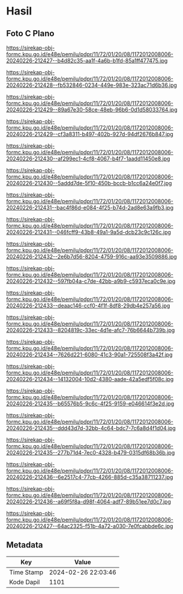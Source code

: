 # Hasil

## Foto C Plano

https://sirekap-obj-formc.kpu.go.id/e48e/pemilu/pdpr/11/72/01/20/08/1172012008006-20240226-212427--b4d82c35-aa1f-4a6b-b1fd-85a1ff477475.jpg

https://sirekap-obj-formc.kpu.go.id/e48e/pemilu/pdpr/11/72/01/20/08/1172012008006-20240226-212428--fb532846-0234-449e-983e-323ac71d6b36.jpg

https://sirekap-obj-formc.kpu.go.id/e48e/pemilu/pdpr/11/72/01/20/08/1172012008006-20240226-212429--89a67e30-58ce-48eb-96b6-0d1d58033764.jpg

https://sirekap-obj-formc.kpu.go.id/e48e/pemilu/pdpr/11/72/01/20/08/1172012008006-20240226-212429--cf3a8311-b497-402b-927d-94df2676b847.jpg

https://sirekap-obj-formc.kpu.go.id/e48e/pemilu/pdpr/11/72/01/20/08/1172012008006-20240226-212430--af299ec1-4cf8-4067-b4f7-1aadd11450e8.jpg

https://sirekap-obj-formc.kpu.go.id/e48e/pemilu/pdpr/11/72/01/20/08/1172012008006-20240226-212430--5addd7de-5f10-450b-bccb-b1cc6a24e0f7.jpg

https://sirekap-obj-formc.kpu.go.id/e48e/pemilu/pdpr/11/72/01/20/08/1172012008006-20240226-212431--bac4f86d-e084-4f25-b74d-2ad8e63a9fb3.jpg

https://sirekap-obj-formc.kpu.go.id/e48e/pemilu/pdpr/11/72/01/20/08/1172012008006-20240226-212431--046fcff9-43b8-49a1-9a5d-dcb23c9c126c.jpg

https://sirekap-obj-formc.kpu.go.id/e48e/pemilu/pdpr/11/72/01/20/08/1172012008006-20240226-212432--2e6b7d56-8204-4759-916c-aa93e3509886.jpg

https://sirekap-obj-formc.kpu.go.id/e48e/pemilu/pdpr/11/72/01/20/08/1172012008006-20240226-212432--597fb04a-c7de-42bb-a9b9-c5937eca0c9e.jpg

https://sirekap-obj-formc.kpu.go.id/e48e/pemilu/pdpr/11/72/01/20/08/1172012008006-20240226-212433--deaac146-ccf0-4f1f-8df8-29db4e257a56.jpg

https://sirekap-obj-formc.kpu.go.id/e48e/pemilu/pdpr/11/72/01/20/08/1172012008006-20240226-212433--8204819c-33ec-4d1e-afc7-76b6644b739b.jpg

https://sirekap-obj-formc.kpu.go.id/e48e/pemilu/pdpr/11/72/01/20/08/1172012008006-20240226-212434--7626d221-6080-41c3-90a1-725508f3a42f.jpg

https://sirekap-obj-formc.kpu.go.id/e48e/pemilu/pdpr/11/72/01/20/08/1172012008006-20240226-212434--14132004-10d2-4380-aade-42a5edf5f08c.jpg

https://sirekap-obj-formc.kpu.go.id/e48e/pemilu/pdpr/11/72/01/20/08/1172012008006-20240226-212435--b65576b5-9c6c-4f25-9159-e046614f3e2d.jpg

https://sirekap-obj-formc.kpu.go.id/e48e/pemilu/pdpr/11/72/01/20/08/1172012008006-20240226-212435--ddd43d7d-32bb-4c64-bdc7-7c6a8d4f1d04.jpg

https://sirekap-obj-formc.kpu.go.id/e48e/pemilu/pdpr/11/72/01/20/08/1172012008006-20240226-212435--277b71d4-7ec0-4328-b479-0315df68b36b.jpg

https://sirekap-obj-formc.kpu.go.id/e48e/pemilu/pdpr/11/72/01/20/08/1172012008006-20240226-212436--6e2517c4-77cb-4266-885d-c35a38711237.jpg

https://sirekap-obj-formc.kpu.go.id/e48e/pemilu/pdpr/11/72/01/20/08/1172012008006-20240226-212436--a69f5f8a-d98f-4064-adf7-89b51ee7d0c7.jpg

https://sirekap-obj-formc.kpu.go.id/e48e/pemilu/pdpr/11/72/01/20/08/1172012008006-20240226-212427--64ac2325-f51b-4a72-a030-7e0fcabbde6c.jpg


## Metadata

| Key        | Value               |
| ---------- | ------------------- |
| Time Stamp | 2024-02-26 22:03:46 |
| Kode Dapil | 1101                |



